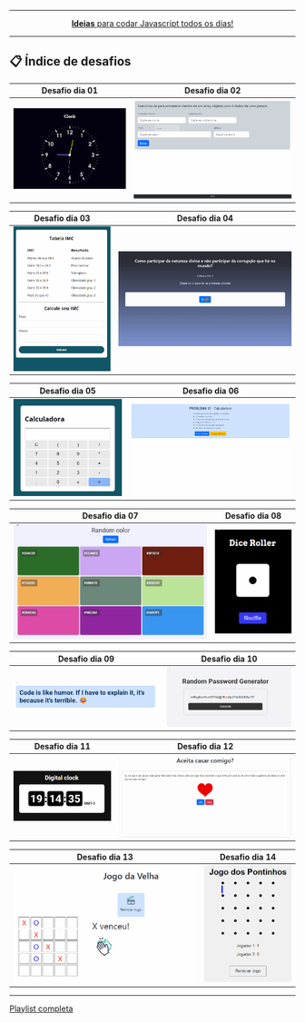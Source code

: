 <div align="center">
	<hr />
    <p>
        <a href="https://github.com/HeberSilverio"><strong>Ideias</strong> para codar Javascript todos os dias!</a>
    </p>
    <hr />
</div>

## 📋 Índice de desafios


| Desafio dia 01 | Desafio dia 02 |
| :---: | :---: |
| [![Dia 01](https://raw.githubusercontent.com/HeberSilverio/Projeto-JavaScript/main/Desafios-diarios/Dia-01/img/myclock2.gif)](https://github.com/HeberSilverio/Projeto-JavaScript/tree/main/Desafios-diarios/Dia-01) | [![Dia 02](https://raw.githubusercontent.com/HeberSilverio/Projeto-JavaScript/main/Desafios-diarios/Dia-02/img/formulario.gif)](https://github.com/HeberSilverio/Projeto-JavaScript/tree/main/Desafios-diarios/Dia-02) |

| Desafio dia 03 | Desafio dia 04 |
| :---: | :---: |
| [![Dia 03](https://raw.githubusercontent.com/HeberSilverio/Projeto-JavaScript/main/Desafios-diarios/Dia-03/TabelaIMC/assets/img/gifTabelaImc.gif)](https://github.com/HeberSilverio/Projeto-JavaScript/tree/main/Desafios-diarios/Dia-03/TabelaIMC) | [![Dia 04](https://raw.githubusercontent.com/HeberSilverio/Projeto-JavaScript/main/Desafios-diarios/Dia-04/img/virtudesNecessarias.gif)](https://github.com/HeberSilverio/Projeto-JavaScript/tree/main/Desafios-diarios/Dia-04) |

| Desafio dia 05 | Desafio dia 06 |
| :---: | :---: |
| [![Dia 05](https://raw.githubusercontent.com/HeberSilverio/Projeto-JavaScript/main/Desafios-diarios/Dia-05/calculadora/assets/img/GifCalculadora.gif)](https://github.com/HeberSilverio/Projeto-JavaScript/tree/main/Desafios-diarios/Dia-05) | [![Dia 06](https://raw.githubusercontent.com/HeberSilverio/Projeto-JavaScript/main/Desafios-diarios/Dia-06/Problema9-tabuada/assets/img/geradorTabuada.gif)](https://github.com/HeberSilverio/Projeto-JavaScript/tree/main/Desafios-diarios/Dia-06) |

| Desafio dia 07 | Desafio dia 08 |
| :---: | :---: |
| [![Dia 07](https://raw.githubusercontent.com/HeberSilverio/Projeto-JavaScript/main/Desafios-diarios/Dia-07/img/radomColor.gif)](https://github.com/HeberSilverio/Projeto-JavaScript/tree/main/Desafios-diarios/Dia-07) | [![Dia 08](https://raw.githubusercontent.com/HeberSilverio/Projeto-JavaScript/main/Desafios-diarios/Dia-08/assets/shuffle2.gif)](https://github.com/HeberSilverio/Projeto-JavaScript/tree/main/Desafios-diarios/Dia-08) |

| Desafio dia 09 | Desafio dia 10 |
| :---: | :---: |
| [![Dia 09](https://raw.githubusercontent.com/HeberSilverio/Projeto-JavaScript/main/Desafios-diarios/Dia-09/img/text.gif)](https://github.com/HeberSilverio/Projeto-JavaScript/tree/main/Desafios-diarios/Dia-09) | [![Dia 10](https://raw.githubusercontent.com/HeberSilverio/Projeto-JavaScript/main/Desafios-diarios/Dia-10/img/password.gif)](https://github.com/HeberSilverio/Projeto-JavaScript/tree/main/Desafios-diarios/Dia-10) |

| Desafio dia 11 | Desafio dia 12 |
| :---: | :---: |
| [![Dia 11](https://raw.githubusercontent.com/HeberSilverio/Projeto-JavaScript/main/Desafios-diarios/Dia-11/img/digitalClockBlack.gif)](https://github.com/HeberSilverio/Projeto-JavaScript/tree/main/Desafios-diarios/Dia-11) | [![Dia 12](https://raw.githubusercontent.com/HeberSilverio/Projeto-JavaScript/main/Desafios-diarios/Dia-12/img/botaoNot.gif)](https://github.com/HeberSilverio/Projeto-JavaScript/tree/main/Desafios-diarios/Dia-12) |

| Desafio dia 13 | Desafio dia 14 |
| :---: | :---: |
| [![Dia 13](https://raw.githubusercontent.com/HeberSilverio/Projeto-JavaScript/main/Desafios-diarios/Dia-13/img/jogoDaVelha.gif)](https://github.com/HeberSilverio/Projeto-JavaScript/tree/main/Desafios-diarios/Dia-13) | [![Dia 14](https://raw.githubusercontent.com/HeberSilverio/Projeto-JavaScript/main/Desafios-diarios/Dia-14/img/dot-and-boxes.gif)](https://github.com/HeberSilverio/Projeto-JavaScript/tree/main/Desafios-diarios/Dia-14) |

 <hr />

 [Playlist completa](https://www.youtube.com/watch?v=5m5lY8-5Eq0&list=PLR5-OPMtjCw0ZmE1gbSRrLFhZpvTZ7xf8)


